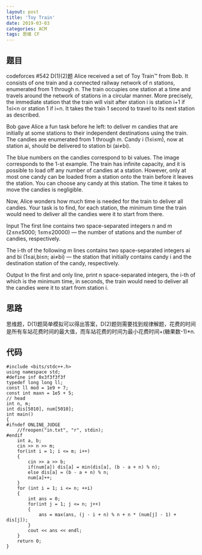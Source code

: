 ```yaml
---
layout: post
title: 'Toy Train'
date: 2019-03-03
categories: ACM
tags: 思维 CF
---
```

## 题目
codeforces #542 D(1)(2)题
Alice received a set of Toy Train™ from Bob. It consists of one train and a connected railway network of n stations, enumerated from 1 through n. The train occupies one station at a time and travels around the network of stations in a circular manner. More precisely, the immediate station that the train will visit after station i is station i+1 if 1≤i<n or station 1 if i=n. It takes the train 1 second to travel to its next station as described.

Bob gave Alice a fun task before he left: to deliver m candies that are initially at some stations to their independent destinations using the train. The candies are enumerated from 1 through m. Candy i (1≤i≤m), now at station ai, should be delivered to station bi (ai≠bi).

The blue numbers on the candies correspond to bi values. The image corresponds to the 1-st example.
The train has infinite capacity, and it is possible to load off any number of candies at a station. However, only at most one candy can be loaded from a station onto the train before it leaves the station. You can choose any candy at this station. The time it takes to move the candies is negligible.

Now, Alice wonders how much time is needed for the train to deliver all candies. Your task is to find, for each station, the minimum time the train would need to deliver all the candies were it to start from there.

Input
The first line contains two space-separated integers n and m (2≤n≤5000; 1≤m≤20000) — the number of stations and the number of candies, respectively.

The i-th of the following m lines contains two space-separated integers ai and bi (1≤ai,bi≤n; ai≠bi) — the station that initially contains candy i and the destination station of the candy, respectively.

Output
In the first and only line, print n space-separated integers, the i-th of which is the minimum time, in seconds, the train would need to deliver all the candies were it to start from station i.
## 思路
思维题，D(1)题简单模拟可以得出答案，D(2)题则需要找到规律解题，花费的时间是所有车站花费时间的最大值，而车站花费的时间为最小花费时间+(糖果数-1)*n.
## 代码
```clike
#include <bits/stdc++.h>
using namespace std;
#define inf 0x3f3f3f3f
typedef long long ll;
const ll mod = 1e9 + 7;
const int maxn = 1e5 + 5;
// head
int n, m;
int dis[5010], num[5010];
int main()
{
#ifndef ONLINE_JUDGE
    //freopen("in.txt", "r", stdin);
#endif
    int a, b;
    cin >> n >> m;
    for(int i = 1; i <= m; i++)
    {
        cin >> a >> b;
        if(num[a]) dis[a] = min(dis[a], (b - a + n) % n);
        else dis[a] = (b - a + n) % n;
        num[a]++;
    }
    for (int i = 1; i <= n; ++i)
    {
        int ans = 0;
        for(int j = 1; j <= n; j++)
        {
            ans = max(ans, (j - i + n) % n + n * (num[j] - 1) + dis[j]);
        }
        cout << ans << endl;
    }
    return 0;
}
```